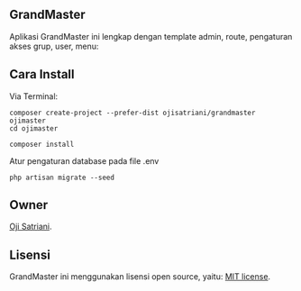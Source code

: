 ## GrandMaster

Aplikasi GrandMaster ini lengkap dengan template admin, route, pengaturan akses grup, user, menu:

Cara Install
----

Via Terminal:
```
composer create-project --prefer-dist ojisatriani/grandmaster ojimaster
cd ojimaster
```
```
composer install
```
Atur pengaturan database pada file .env

```
php artisan migrate --seed
```

## Owner

[Oji Satriani](https://github.com/ojisatriani).

## Lisensi

GrandMaster ini menggunakan lisensi open source, yaitu: [MIT license](https://opensource.org/licenses/MIT).
